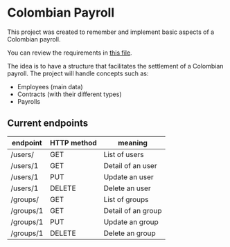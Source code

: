 # Colombian Payroll

This project was created to remember and implement basic aspects of a Colombian payroll.

You can review the requirements in [this file](https://github.com/dcarolinahdev/payroll_co/blob/main/requirements.txt).

The idea is to have a structure that facilitates the settlement of a Colombian payroll. The project will handle concepts such as:

- Employees (main data)
- Contracts (with their different types)
- Payrolls


## Current endpoints

|  endpoint  | HTTP method |  meaning   |
|------------|-------------|------------|
| /users/    | GET         |  List of users |
| /users/1    | GET         |  Detail of an user |
| /users/1    | PUT         |  Update an user |
| /users/1    | DELETE         |  Delete an user |
| /groups/    | GET         |  List of groups |
| /groups/1    | GET         |  Detail of an group |
| /groups/1    | PUT         |  Update an group |
| /groups/1    | DELETE         |  Delete an group |

